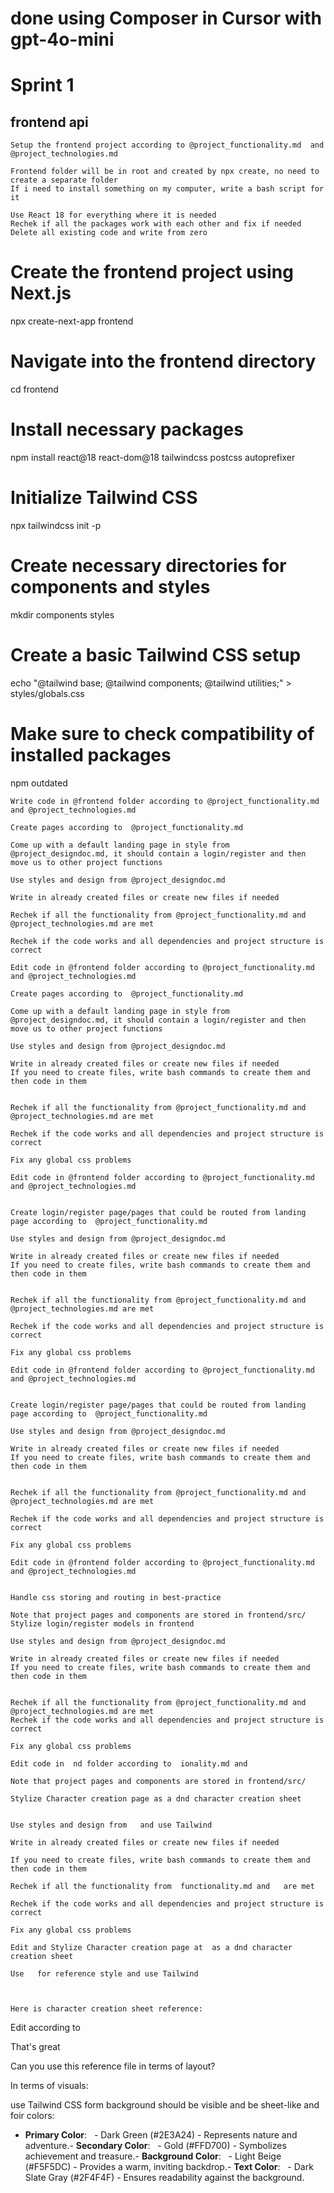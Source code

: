 # done using Composer in Cursor with gpt-4o-mini

# Sprint 1 


## frontend api



```
Setup the frontend project according to @project_functionality.md  and @project_technologies.md 

Frontend folder will be in root and created by npx create, no need to create a separate folder
If i need to install something on my computer, write a bash script for it

Use React 18 for everything where it is needed
Rechek if all the packages work with each other and fix if needed
Delete all existing code and write from zero
```

# Create the frontend project using Next.js
npx create-next-app frontend

# Navigate into the frontend directory
cd frontend

# Install necessary packages
npm install react@18 react-dom@18 tailwindcss postcss autoprefixer

# Initialize Tailwind CSS
npx tailwindcss init -p


# Create necessary directories for components and styles
mkdir components styles

# Create a basic Tailwind CSS setup
echo "@tailwind base; @tailwind components; @tailwind utilities;" > styles/globals.css

# Make sure to check compatibility of installed packages
npm outdated



```
Write code in @frontend folder according to @project_functionality.md and @project_technologies.md 

Create pages according to  @project_functionality.md 

Come up with a default landing page in style from @project_designdoc.md, it should contain a login/register and then move us to other project functions

Use styles and design from @project_designdoc.md 

Write in already created files or create new files if needed

Rechek if all the functionality from @project_functionality.md and @project_technologies.md are met

Rechek if the code works and all dependencies and project structure is correct
```



```
Edit code in @frontend folder according to @project_functionality.md and @project_technologies.md 

Create pages according to  @project_functionality.md 

Come up with a default landing page in style from @project_designdoc.md, it should contain a login/register and then move us to other project functions

Use styles and design from @project_designdoc.md 

Write in already created files or create new files if needed
If you need to create files, write bash commands to create them and then code in them


Rechek if all the functionality from @project_functionality.md and @project_technologies.md are met

Rechek if the code works and all dependencies and project structure is correct

Fix any global css problems
```



```
Edit code in @frontend folder according to @project_functionality.md and @project_technologies.md 


Create login/register page/pages that could be routed from landing page according to  @project_functionality.md 

Use styles and design from @project_designdoc.md 

Write in already created files or create new files if needed
If you need to create files, write bash commands to create them and then code in them


Rechek if all the functionality from @project_functionality.md and @project_technologies.md are met

Rechek if the code works and all dependencies and project structure is correct

Fix any global css problems
```


```
Edit code in @frontend folder according to @project_functionality.md and @project_technologies.md 


Create login/register page/pages that could be routed from landing page according to  @project_functionality.md 

Use styles and design from @project_designdoc.md 

Write in already created files or create new files if needed
If you need to create files, write bash commands to create them and then code in them


Rechek if all the functionality from @project_functionality.md and @project_technologies.md are met

Rechek if the code works and all dependencies and project structure is correct

Fix any global css problems
```


```
Edit code in @frontend folder according to @project_functionality.md and @project_technologies.md 


Handle css storing and routing in best-practice

Note that project pages and components are stored in frontend/src/
Stylize login/register models in frontend

Use styles and design from @project_designdoc.md 

Write in already created files or create new files if needed
If you need to create files, write bash commands to create them and then code in them


Rechek if all the functionality from @project_functionality.md and @project_technologies.md are met
Rechek if the code works and all dependencies and project structure is correct

Fix any global css problems
```




```
Edit code in  nd folder according to  ionality.md and  

Note that project pages and components are stored in frontend/src/

Stylize Character creation page as a dnd character creation sheet


Use styles and design from   and use Tailwind

Write in already created files or create new files if needed

If you need to create files, write bash commands to create them and then code in them

Rechek if all the functionality from  functionality.md and   are met

Rechek if the code works and all dependencies and project structure is correct

Fix any global css problems
```


```
Edit and Stylize Character creation page at  as a dnd character creation sheet

Use   for reference style and use Tailwind



Here is character creation sheet reference:  
```


Edit  according to  








That's great 

Can you use this reference file in terms of layout?

In terms of visuals: 
   
use Tailwind CSS 
form background should be visible and be sheet-like
and foir colors:
- **Primary Color**:   - Dark Green (#2E3A24) - Represents nature and adventure.- **Secondary Color**:   - Gold (#FFD700) - Symbolizes achievement and treasure.- **Background Color**:   - Light Beige (#F5F5DC) - Provides a warm, inviting backdrop.- **Text Color**:   - Dark Slate Gray (#2F4F4F) - Ensures readability against the background.